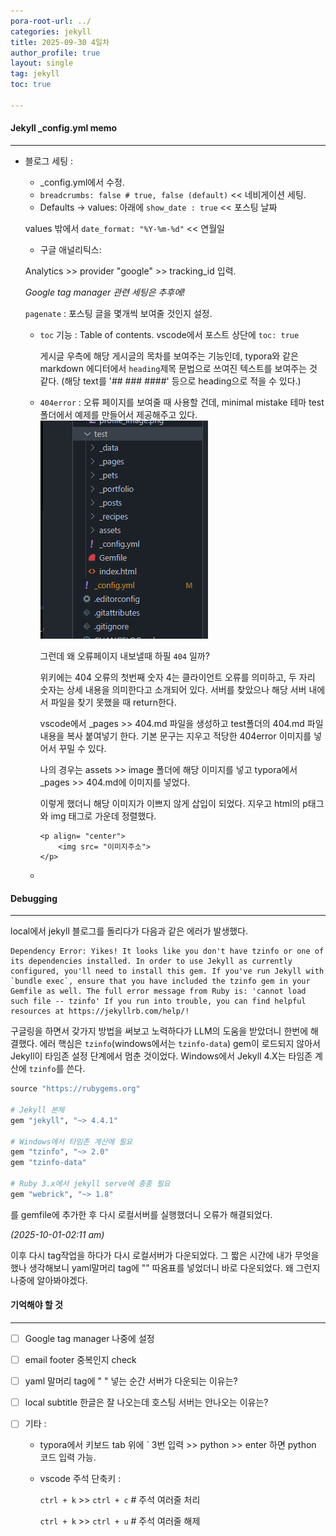```yaml
---
pora-root-url: ../
categories: jekyll
title: 2025-09-30 4일차
author_profile: true
layout: single
tag: jekyll
toc: true

---
```


#### Jekyll _config.yml memo

---

- 블로그 세팅 :

  - \_config.yml에서 수정.
  - `breadcrumbs: false # true, false (default)` << 네비게이션 세팅.
  - Defaults -> values: 아래에 `show_date : true` << 포스팅 날짜

   values 밖에서 `date_format: "%Y-%m-%d"` << 연월일

  - 구글 애널리틱스:

   Analytics >> provider "google" >> tracking_id 입력.

   _Google tag manager 관련 세팅은 추후에!_

   `pagenate` : 포스팅 글을 몇개씩 보여줄 것인지 설정.
  
  - `toc` 기능 : Table of contents. vscode에서 포스트 상단에 `toc: true`
  
    게시글 우측에 해당 게시글의 목차를 보여주는 기능인데, typora와 같은 markdown 에디터에서 `heading`제목 문법으로 쓰여진 텍스트를 보여주는 것 같다. (해당 text를 '## ### ####' 등으로 heading으로 적을 수 있다.)
  
  - `404error` : 오류 페이지를 보여줄 때 사용할 건데, minimal mistake 테마 test 폴더에서 예제를 만들어서 제공해주고 있다.![image-20251001111704647](../images/2025-09-30-4일차/image-20251001111704647.png)
  
    그런데 왜 오류페이지 내보낼때 하필 `404` 일까? 
  
    위키에는 404 오류의 첫번째 숫자 4는 클라이언트 오류를 의미하고, 두 자리 숫자는 상세 내용을 의미한다고 소개되어 있다. 서버를 찾았으나 해당 서버 내에서 파일을 찾기 못했을 때 return한다.
  
     vscode에서 _pages >> 404.md 파일을 생성하고 test폴더의 404.md 파일내용을 복사 붙여넣기 한다. 기본 문구는 지우고 적당한 404error 이미지를 넣어서 꾸밀 수 있다.
  
     나의 경우는 assets >> image 폴더에 해당 이미지를 넣고 typora에서 _pages >> 404.md에 이미지를 넣었다.
  
     
  
     이렇게 했더니 해당 이미지가 이쁘지 않게 삽입이 되었다. 지우고 html의 p태그와 img 태그로 가운데 정렬했다.
  
    ```
    <p align= "center">
    	<img src= "이미지주소">
    </p>
    ```
  
    
  
  - 
  
  





#### **Debugging**

------

 local에서 jekyll 블로그를 돌리다가 다음과 같은 에러가 발생했다.

```
Dependency Error: Yikes! It looks like you don't have tzinfo or one of its dependencies installed. In order to use Jekyll as currently configured, you'll need to install this gem. If you've run Jekyll with `bundle exec`, ensure that you have included the tzinfo gem in your Gemfile as well. The full error message from Ruby is: 'cannot load such file -- tzinfo' If you run into trouble, you can find helpful resources at https://jekyllrb.com/help/!
```

구글링을 하면서 갖가지 방법을 써보고 노력하다가 LLM의 도움을 받았더니 한번에 해결했다. 에러 핵심은 `tzinfo`(windows에서는 `tzinfo-data`) gem이 로드되지 않아서 Jekyll이 타임존 설정 단계에서 멈춘 것이었다. Windows에서 Jekyll 4.X는 타임존 계산에 `tzinfo`를 쓴다.



```ruby
source "https://rubygems.org"

# Jekyll 본체
gem "jekyll", "~> 4.4.1"

# Windows에서 타임존 계산에 필요
gem "tzinfo", "~> 2.0"
gem "tzinfo-data"

# Ruby 3.x에서 jekyll serve에 종종 필요
gem "webrick", "~> 1.8"

```

를 gemfile에 추가한 후 다시 로컬서버를 실행했더니 오류가 해결되었다.

*(2025-10-01-02:11 am)*

이후 다시 tag작업을 하다가 다시 로컬서버가 다운되었다. 그 짧은 시간에 내가 무엇을 했나 생각해보니 yaml말머리 tag에 "" 따옴표를 넣었더니 바로 다운되었다. 왜 그런지 나중에 알아봐야겠다.







#### **기억해야 할 것**

------



- [ ] Google tag manager 나중에 설정

- [ ] email footer 중복인지 check

- [ ] yaml 말머리 tag에 " " 넣는 순간 서버가 다운되는 이유는?

- [ ] local subtitle 한글은 잘 나오는데 호스팅 서버는 안나오는 이유는? 

- [ ] 기타 :

  - typora에서 키보드 tab 위에 ` 3번 입력 >> python >> enter 하면 python 코드 입력 가능.

  - vscode 주석 단축키 :

    `ctrl + k` >> `ctrl + c` # 주석 여러줄 처리

    `ctrl + k` >> `ctrl + u` # 주석 여러줄 해제

